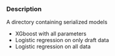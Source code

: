 ### Description

A directory containing serialized models

 * XGboost with all parameters
 * Logistic regression on only draft data
 * Logistic regression on all data